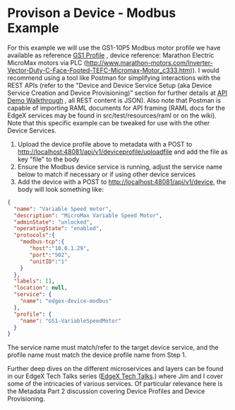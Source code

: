 # Provison a Device - Modbus Example

For this example we will use the GS1-10P5 Modbus motor profile we have
available as reference [GS1
Profile](https://github.com/edgexfoundry/device-modbus/blob/master/src/main/resources/GS1-10P5.profile.yaml)
, device reference: Marathon Electric MicroMax motors via PLC
(<http://www.marathon-motors.com/Inverter-Vector-Duty-C-Face-Footed-TEFC-Micromax-Motor_c333.htm>)).
I would recommend using a tool like Postman for simplifying interactions
with the REST APIs (refer to the "Device and Device Service Setup (aka
Device Service Creation and Device Provisioning)" section for further
details at [API Demo Walkthrough](../walk-through/Ch-Walkthrough.md) , all REST
content is JSON). Also note that Postman is capable of importing RAML
documents for API framing (RAML docs for the EdgeX services may be found
in src/test/resources/raml or on the wiki). Note that this specific
example can be tweaked for use with the other Device Services.

1.  Upload the device profile above to metadata with a POST to
    <http://localhost:48081/api/v1/deviceprofile/uploadfile> and add the
    file as key "file" to the body
2.  Ensure the Modbus device service is running, adjust the service name
    below to match if necessary or if using other device services
3.  Add the device with a POST to
    <http://localhost:48081/api/v1/device>, the body will look something
    like:
``` json
{
  "name": "Variable Speed motor",
  "description": "MicroMax Variable Speed Motor",
  "adminState": "unlocked",
  "operatingState": "enabled",
  "protocols":{
    "modbus-tcp":{
       "host":"10.0.1.29",
       "port":"502",
       "unitID":"1"
    }
  },
  "labels": [],
  "location": null,
  "service": {
    "name": "edgex-device-modbus"
  },
  "profile": {
    "name": "GS1-VariableSpeedMotor"
  }
}
```
The service name must match/refer to the target device service, and
the profile name must match the device profile name from Step 1.

Further deep dives on the different microservices and layers can be
found in our EdgeX Tech Talks series ([EdgeX Tech
Talks](https://wiki.edgexfoundry.org/display/FA/EdgeX+Tech+Talks).)
where Jim and I cover some of the intricacies of various services. Of
particular relevance here is the Metadata Part 2 discussion covering
Device Profiles and Device Provisioning.
